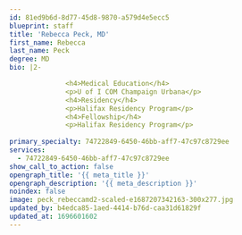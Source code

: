 ```yaml
---
id: 81ed9b6d-8d77-45d8-9870-a579d4e5ecc5
blueprint: staff
title: 'Rebecca Peck, MD'
first_name: Rebecca
last_name: Peck
degree: MD
bio: |2-

              <h4>Medical Education</h4>
              <p>U of I COM Champaign Urbana</p>
              <h4>Residency</h4>
              <p>Halifax Residency Program</p>
              <h4>Fellowship</h4>
              <p>Halifax Residency Program</p>
          
primary_specialty: 74722849-6450-46bb-aff7-47c97c8729ee
services:
  - 74722849-6450-46bb-aff7-47c97c8729ee
show_call_to_action: false
opengraph_title: '{{ meta_title }}'
opengraph_description: '{{ meta_description }}'
noindex: false
image: peck_rebeccamd2-scaled-e1687207342163-300x277.jpg
updated_by: b4edca85-1aed-4414-b76d-caa31d61829f
updated_at: 1696601602
---
```

